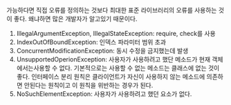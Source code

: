 가능하다면 직접 오류를 정의하는 것보다 최대한 표준 라이브러리의 오류를 사용하는 것이 좋다. 왜냐하면 많은 개발자가 알고있기 때문이다.

1. IllegalArgumentException, IllegalStateException: require, check를 사용
2. IndexOutOfBoundException: 인덱스 파라미터 범위 초과 
3. ConcurrentModificationException: 동시 수정을 금지했는데 발생
4. UnsupportedOperionException: 사용자가 사용하려고 했단 메소드가 현재 객체에서는사용할 수 없다. 기본적으로는 사용할 수 없는 메소드는 클래스에 없는 것이 좋다. 인터페이스 분리 원칙은 클라이언트가 자신이 사용하지 않는 메소드에 의존하면 안된다는 원칙이고 이 원칙을 위반하는 경우가 된다.
5. NoSuchElementException: 사용자가 사용하려고 했던 요소가 없다.

